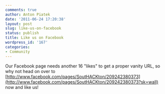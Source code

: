 ```yaml
---
comments: true
author: Anton Piatek
date: '2011-06-24 17:20:38'
layout: post
slug: like-us-on-facebook
status: publish
title: Like us on Facebook
wordpress_id: '167'
categories:
- Community
---
```


Our Facebook page needs another 16 "likes" to get a proper vanity URL,
so why not head on over to
[http://www.facebook.com/pages/SoutHACKton/209242380373](http://www.facebook.com/pages/SoutHACKton/209242380373?sk=wall)
now and like us!
